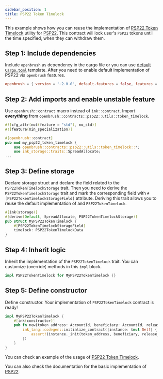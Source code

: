 ```yaml
---
sidebar_position: 1
title: PSP22 Token Timelock
---
```


This example shows how you can reuse the implementation of [PSP22 Token Timelock](https://github.com/Supercolony-net/openbrush-contracts/tree/main/contracts/src/token/psp22/src/utils/token_timelock.rs) utility for [PSP22](https://github.com/Supercolony-net/openbrush-contracts/tree/main/contracts/src/token/psp22). This contract will lock user's `PSP22` tokens until the time specified, when they can withdraw them.

## Step 1: Include dependencies

Include `openbrush` as dependency in the cargo file or you can use [default `Cargo.toml`](/smart-contracts/overview#the-default-toml-of-your-project-with-openbrush) template.
After you need to enable default implementation of PSP22 via `openbrush` features.

```toml
openbrush = { version = "~2.0.0", default-features = false, features = ["psp22"] }
```

## Step 2: Add imports and enable unstable feature

Use `openbrush::contract` macro instead of `ink::contract`. Import **everything** from `openbrush::contracts::psp22::utils::token_timelock`.

```rust
#![cfg_attr(not(feature = "std"), no_std)]
#![feature(min_specialization)]

#[openbrush::contract]
pub mod my_psp22_token_timelock {
    use openbrush::contracts::psp22::utils::token_timelock::*;
    use ink_storage::traits::SpreadAllocate;
...
```

## Step 3: Define storage

Declare storage struct and declare the field related to the `PSP22TokenTimelockStorage` trait. Then you need to derive the `PSP22TokenTimelockStorage` trait and mark the corresponding field with `#[PSP22TokenTimelockStorageField]` attribute. Deriving this trait allows you to reuse the default implementation of and `PSP22TokenTimelock`.

```rust
#[ink(storage)]
#[derive(Default, SpreadAllocate, PSP22TokenTimelockStorage)]
pub struct MyPSP22TokenTimelock {
    #[PSP22TokenTimelockStorageField]
    timelock: PSP22TokenTimelockData
}
```

## Step 4: Inherit logic

Inherit the implementation of the `PSP22TokenTimelock` trait. You can customize (override) methods in this `impl` block.

```rust
impl PSP22TokenTimelock for MyPSP22TokenTimelock {}
```

## Step 5: Define constructor

Define constructor. Your implementation of `PSP22TokenTimelock` contract is ready!

```rust
impl MyPSP22TokenTimelock {
    #[ink(constructor)]
    pub fn new(token_address: AccountId, beneficiary: AccountId, release_time: Timestamp) -> Self {
        ink_lang::codegen::initialize_contract(|instance: &mut Self| {
            assert!(instance._init(token_address, beneficiary, release_time).is_ok());
        })
    }
}
```

You can check an example of the usage of [PSP22 Token Timelock](https://github.com/Supercolony-net/openbrush-contracts/tree/master/examples/psp22_utils/token_timelock).

You can also check the documentation for the basic implementation of [PSP22](/smart-contracts/PSP22).